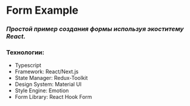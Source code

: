 # Form Example
### _Простой пример создания формы используя экоститему React._
### Технологии:
- Typescript
- Framework: React/Next.js
- State Manager: Redux-Toolkit
- Design System: Material UI
- Style Engine: Emotion
- Form Library: React Hook Form
